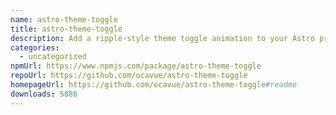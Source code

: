 ```yaml
---
name: astro-theme-toggle
title: astro-theme-toggle
description: Add a ripple-style theme toggle animation to your Astro project with ease
categories:
  - uncategorized
npmUrl: https://www.npmjs.com/package/astro-theme-toggle
repoUrl: https://github.com/ocavue/astro-theme-toggle
homepageUrl: https://github.com/ocavue/astro-theme-toggle#readme
downloads: 5886
---
```

